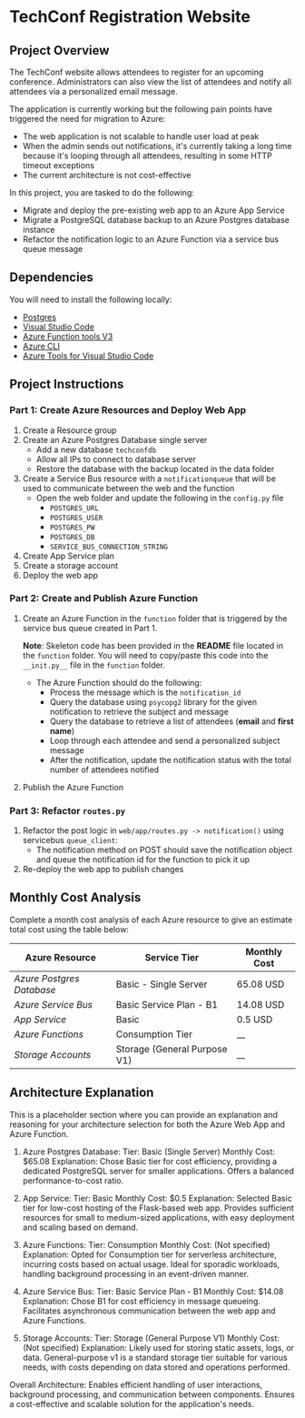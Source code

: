 # TechConf Registration Website

## Project Overview
The TechConf website allows attendees to register for an upcoming conference. Administrators can also view the list of attendees and notify all attendees via a personalized email message.

The application is currently working but the following pain points have triggered the need for migration to Azure:
 - The web application is not scalable to handle user load at peak
 - When the admin sends out notifications, it's currently taking a long time because it's looping through all attendees, resulting in some HTTP timeout exceptions
 - The current architecture is not cost-effective 

In this project, you are tasked to do the following:
- Migrate and deploy the pre-existing web app to an Azure App Service
- Migrate a PostgreSQL database backup to an Azure Postgres database instance
- Refactor the notification logic to an Azure Function via a service bus queue message

## Dependencies

You will need to install the following locally:
- [Postgres](https://www.postgresql.org/download/)
- [Visual Studio Code](https://code.visualstudio.com/download)
- [Azure Function tools V3](https://docs.microsoft.com/en-us/azure/azure-functions/functions-run-local?tabs=windows%2Ccsharp%2Cbash#install-the-azure-functions-core-tools)
- [Azure CLI](https://docs.microsoft.com/en-us/cli/azure/install-azure-cli?view=azure-cli-latest)
- [Azure Tools for Visual Studio Code](https://marketplace.visualstudio.com/items?itemName=ms-vscode.vscode-node-azure-pack)

## Project Instructions

### Part 1: Create Azure Resources and Deploy Web App
1. Create a Resource group
2. Create an Azure Postgres Database single server
   - Add a new database `techconfdb`
   - Allow all IPs to connect to database server
   - Restore the database with the backup located in the data folder
3. Create a Service Bus resource with a `notificationqueue` that will be used to communicate between the web and the function
   - Open the web folder and update the following in the `config.py` file
      - `POSTGRES_URL`
      - `POSTGRES_USER`
      - `POSTGRES_PW`
      - `POSTGRES_DB`
      - `SERVICE_BUS_CONNECTION_STRING`
4. Create App Service plan
5. Create a storage account
6. Deploy the web app

### Part 2: Create and Publish Azure Function
1. Create an Azure Function in the `function` folder that is triggered by the service bus queue created in Part 1.

      **Note**: Skeleton code has been provided in the **README** file located in the `function` folder. You will need to copy/paste this code into the `__init.py__` file in the `function` folder.
      - The Azure Function should do the following:
         - Process the message which is the `notification_id`
         - Query the database using `psycopg2` library for the given notification to retrieve the subject and message
         - Query the database to retrieve a list of attendees (**email** and **first name**)
         - Loop through each attendee and send a personalized subject message
         - After the notification, update the notification status with the total number of attendees notified
2. Publish the Azure Function

### Part 3: Refactor `routes.py`
1. Refactor the post logic in `web/app/routes.py -> notification()` using servicebus `queue_client`:
   - The notification method on POST should save the notification object and queue the notification id for the function to pick it up
2. Re-deploy the web app to publish changes

## Monthly Cost Analysis
Complete a month cost analysis of each Azure resource to give an estimate total cost using the table below:

| Azure Resource | Service Tier | Monthly Cost |
| ------------ | ------------ | ------------ |
| *Azure Postgres Database* |  Basic - Single Server   |      65.08 USD        |
| *Azure Service Bus*   |      Basic Service Plan - B1   |       14.08 USD        |
| *App Service*                   |       Basic  |         0.5 USD     |
| *Azure Functions*                   |       	Consumption Tier  |        __     |
| *Storage Accounts*                   |       Storage (General Purpose V1)  |         __     |

## Architecture Explanation
This is a placeholder section where you can provide an explanation and reasoning for your architecture selection for both the Azure Web App and Azure Function.

1. Azure Postgres Database:
Tier: Basic (Single Server)
Monthly Cost: $65.08
Explanation: Chose Basic tier for cost efficiency, providing a dedicated PostgreSQL server for smaller applications. Offers a balanced performance-to-cost ratio.

2. App Service:
Tier: Basic
Monthly Cost: $0.5
Explanation: Selected Basic tier for low-cost hosting of the Flask-based web app. Provides sufficient resources for small to medium-sized applications, with easy deployment and scaling based on demand.

3. Azure Functions:
Tier: Consumption
Monthly Cost: (Not specified)
Explanation: Opted for Consumption tier for serverless architecture, incurring costs based on actual usage. Ideal for sporadic workloads, handling background processing in an event-driven manner.

4. Azure Service Bus:
Tier: Basic Service Plan - B1
Monthly Cost: $14.08
Explanation: Chose B1 for cost efficiency in message queueing. Facilitates asynchronous communication between the web app and Azure Functions.

5. Storage Accounts:
Tier: Storage (General Purpose V1)
Monthly Cost: (Not specified)
Explanation: Likely used for storing static assets, logs, or data. General-purpose v1 is a standard storage tier suitable for various needs, with costs depending on data stored and operations performed.

Overall Architecture:
Enables efficient handling of user interactions, background processing, and communication between components.
Ensures a cost-effective and scalable solution for the application's needs.
